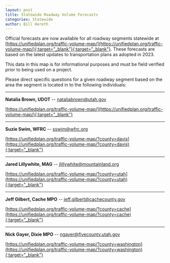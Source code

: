 ```yaml
---
layout: post
title: Statewide Roadway Volume Forecasts
categories: Statewide
author: Bill Hereth
---
```


Official forecasts are now available for all roadway segments statewide at [https://unifiedplan.org/traffic-volume-map/](https://unifiedplan.org/traffic-volume-map/){:target="_blank"}{:target="_blank"}. These forecasts are based on the latest updates to transportation plans as adopted in 2023.

This data in this map is for informational purposes and must be field verified prior to being used on a project.

Please direct specific questions for a given roadway segment based on the area the segment is located in to the following individuals:

<hr/>

<strong>Natalia Brown, UDOT</strong> -- <a href="mailto:nataliabrown@utah.gov">nataliabrown@utah.gov</a>

[https://unifiedplan.org/traffic-volume-map/](https://unifiedplan.org/traffic-volume-map/){:target="_blank"}

<hr/>

<strong>Suzie Swim, WFRC</strong> -- <a href="mailto:sswim@wfrc.org">sswim@wfrc.org</a>

[https://unifiedplan.org/traffic-volume-map/?county=davis](https://unifiedplan.org/traffic-volume-map/?county=davis){:target="_blank"}

<hr/>

<strong>Jared Lillywhite, MAG</strong> -- <a href="mailto:jlillywhite@mountainland.org">jlillywhite@mountainland.org</a>

[https://unifiedplan.org/traffic-volume-map/?county=utah](https://unifiedplan.org/traffic-volume-map/?county=utah){:target="_blank"}

<hr/>

<strong>Jeff Gilbert, Cache MPO</strong> -- <a href="mailto:jeff.gilbert@cachecounty.gov">jeff.gilbert@cachecounty.gov</a>

[https://unifiedplan.org/traffic-volume-map/?county=cache](https://unifiedplan.org/traffic-volume-map/?county=cache){:target="_blank"}

<hr/>

<strong>Nick Gayer, Dixie MPO</strong> -- <a href="mailto:ngayer@fivecounty.utah.gov">ngayer@fivecounty.utah.gov</a>

[https://unifiedplan.org/traffic-volume-map/?county=washington](https://unifiedplan.org/traffic-volume-map/?county=washington){:target="_blank"}